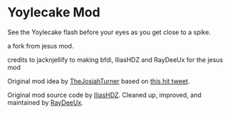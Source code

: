 # Yoylecake Mod

See the Yoylecake flash before your eyes as you get close to a spike.

a fork from jesus mod.

credits to jacknjellify to making bfdi, IliasHDZ and RayDeeUx for the jesus mod

Original mod idea by [TheJosiahTurner](https://twitter.com/TheJosTurner) based on [this hit tweet](https://vxtwitter.com/TheJosTurner/status/1832915369406705753).

Original mod source code by [IliasHDZ](https://github.com/iliashdz). Cleaned up, improved, and maintained by [RayDeeUx](https://github.com/raydeeux).